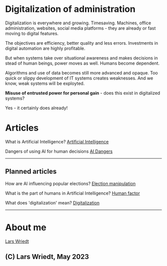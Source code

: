 # Digitalization of administration

Digitalization is everywhere and growing.  Timesaving. Machines, office administration, websites, social media platforms - they are already or fast moving to digital features.

The objectives are efficiency, better quality and less errors. Investments in digital automation are highly profitable.

But when systems take over situational awareness and makes decisions in stead of human beings, power moves as well. Humans become dependent.

Algorithms and use of data becomes still more advanced and opaque.
Too quick or slippy development of IT systems creates weaknesses.
And we know, weak systems will be exployted.

**Misuse of entrusted power for personal gain** - does this exist in digitalized systems? 

Yes - it certainly does already!

# Articles

What is Artificial Intelligence? [Artificial Intelligence](https://lwriedt.github.io/AI)

Dangers of using AI for human decisions [AI Dangers](https://lwriedt.github.io/ChatGPT_Text_on_AI_Dangers)

---

## Planned articles

How are AI influencing popular elections? [Election manipulation](https://lwriedt.github.io/Elections)

What is the part of humans in Artificial Intelligence? [Human factor](https://lwriedt.github.io/human_factor)

What does 'digitalization' mean? [Digitalization](https://lwriedt.github.io/digital)

---

# About me

[Lars Wriedt](https://lwriedt.github.io/aboutme)

## (C) Lars Wriedt, May 2023
